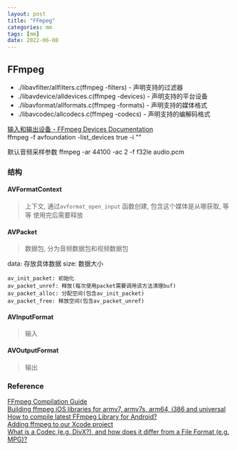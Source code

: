 ```yaml
---
layout: post
title: "FFmpeg"
categories: mm
tags: [mm]
date: 2022-06-08
---
```


## FFmpeg

* ./libavfilter/allfilters.c(ffmpeg -filters) - 声明支持的过滤器
* ./libavdevice/alldevices.c(ffmpeg -devices) - 声明支持的平台设备
* ./libavformat/allformats.c(ffmpeg -formats) - 声明支持的媒体格式
* ./libavcodec/allcodecs.c(ffmpeg -codecs) - 声明支持的编解码格式

[输入和输出设备 - FFmpeg Devices Documentation](https://ffmpeg.org/ffmpeg-devices.html#avfoundation)  
    ffmpeg -f avfoundation -list_devices true -i ""


默认音频采样参数
    ffmpeg -ar 44100 -ac 2 -f f32le audio.pcm

### 结构
  
#### AVFormatContext
> 上下文, 通过`avformat_open_input` 函数创建, 包含这个媒体是从哪获取, 等等
> 使用完后需要释放

#### AVPacket
> 数据包, 分为音频数据包和视频数据包

data: 存放具体数据
size: 数据大小

    av_init_packet: 初始化
    av_packet_unref: 释放(每次使用packet需要调用该方法清理buf)
    av_packet_alloc: 分配空间(包含av_init_packet)
    av_packet_free: 释放空间(包含av_packet_unref)

#### AVInputFormat
> 输入

#### AVOutputFormat
> 输出



### Reference
[FFmpeg Compilation Guide](https://trac.ffmpeg.org/wiki/CompilationGuide)  
[Building ffmpeg iOS libraries for armv7, armv7s, arm64, i386 and universal](https://stackoverflow.com/questions/22789827/building-ffmpeg-ios-libraries-for-armv7-armv7s-arm64-i386-and-universal)  
[How to compile latest FFmpeg Library for Android?](https://stackoverflow.com/questions/37472678/how-to-compile-latest-ffmpeg-library-for-android)  
[Adding ffmpeg to our Xcode project](https://stackoverflow.com/questions/45613907/adding-ffmpeg-to-our-xcode-project)  
[What is a Codec (e.g. DivX?), and how does it differ from a File Format (e.g. MPG)?](https://superuser.com/questions/300897/what-is-a-codec-e-g-divx-and-how-does-it-differ-from-a-file-format-e-g-mp/300997#300997)  
